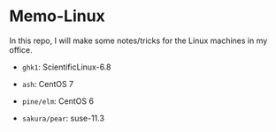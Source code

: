 # Memo-Linux

In this repo, I will make some notes/tricks for the Linux machines in my office.

* `ghk1`: ScientificLinux-6.8

* `ash`: CentOS 7

* `pine/elm`: CentOS 6

* `sakura/pear`: suse-11.3
